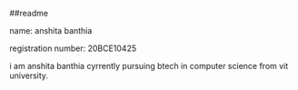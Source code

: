 ##readme




name: anshita banthia




registration number: 20BCE10425



i am anshita banthia cyrrently pursuing btech in computer science from vit university.




